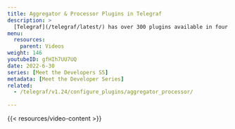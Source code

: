 ```yaml
---
title: Aggregator & Processor Plugins in Telegraf
description: >
  [Telegraf](/telegraf/latest/) has over 300 plugins available in four different categories (input, output, aggregator, and processor). Here, developer Mya Longmire talks about two of those categories, aggregators and processors, covering what they do and how to use them.
menu:
  resources:
    parent: Videos
weight: 146
youtubeID: gfHIh7UU7UQ
date: 2022-6-30
series: [Meet the Developers S5]
metadata: [Meet the Developer Series]
related: 
  - /telegraf/v1.24/configure_plugins/aggregator_processor/  
  
---
```


{{< resources/video-content >}}
